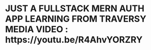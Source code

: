 <h1>
JUST A FULLSTACK MERN AUTH APP LEARNING FROM TRAVERSY MEDIA
VIDEO : https://youtu.be/R4AhvYORZRY
</h1>
